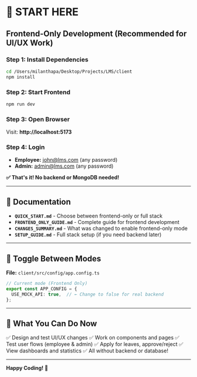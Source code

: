 # 🚀 START HERE

## Frontend-Only Development (Recommended for UI/UX Work)

### Step 1: Install Dependencies
```bash
cd /Users/milanthapa/Desktop/Projects/LMS/client
npm install
```

### Step 2: Start Frontend
```bash
npm run dev
```

### Step 3: Open Browser
Visit: **http://localhost:5173**

### Step 4: Login
- **Employee:** john@lms.com (any password)
- **Admin:** admin@lms.com (any password)

**✅ That's it! No backend or MongoDB needed!**

---

## 📖 Documentation

- **`QUICK_START.md`** - Choose between frontend-only or full stack
- **`FRONTEND_ONLY_GUIDE.md`** - Complete guide for frontend development
- **`CHANGES_SUMMARY.md`** - What was changed to enable frontend-only mode
- **`SETUP_GUIDE.md`** - Full stack setup (if you need backend later)

---

## 🔄 Toggle Between Modes

**File:** `client/src/config/app.config.ts`

```typescript
// Current mode (Frontend Only)
export const APP_CONFIG = {
  USE_MOCK_API: true,  // ← Change to false for real backend
};
```

---

## 🎯 What You Can Do Now

✅ Design and test UI/UX changes
✅ Work on components and pages
✅ Test user flows (employee & admin)
✅ Apply for leaves, approve/reject
✅ View dashboards and statistics
✅ All without backend or database!

---

**Happy Coding! 🎨**
